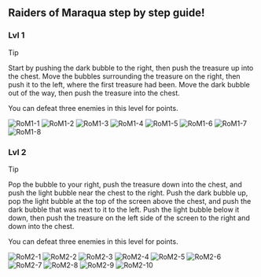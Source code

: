 ## Raiders of Maraqua step by step guide!

### Lvl 1
>[!TIP]
>Start by pushing the dark bubble to the right, then push the treasure up into the chest. Move the bubbles surrounding the treasure on the right, then push it to the left, where the first treasure had been. Move the dark bubble out of the way, then push the treasure into the chest.
>
>You can defeat three enemies in this level for points.

![RoM1-1](https://github.com/user-attachments/assets/8328fba3-12f2-4fa4-a281-82507b7809c3)
![RoM1-2](https://github.com/user-attachments/assets/525581f7-ff86-4b25-abe0-b47717e9f089)
![RoM1-3](https://github.com/user-attachments/assets/da2ebb57-465b-4e73-85ec-83bc4a01663c)
![RoM1-4](https://github.com/user-attachments/assets/8e0a75f2-7db5-4a90-87b5-8e3f8352091e)
![RoM1-5](https://github.com/user-attachments/assets/babcdf8c-0f0c-4ef1-ac9a-b925fa72ca92)
![RoM1-6](https://github.com/user-attachments/assets/dfd415d4-66f1-4917-8c16-65f1ade86840)
![RoM1-7](https://github.com/user-attachments/assets/c554987b-dd0f-4d94-aa8c-4bd594e29e0a)
![RoM1-8](https://github.com/user-attachments/assets/a8624d5b-a361-4202-8e9b-6594dc722a6a)

### Lvl 2
>[!TIP]
>Pop the bubble to your right, push the treasure down into the chest, and push the light bubble near the chest to the right. Push the dark bubble up, pop the light bubble at the top of the screen above the chest, and push the dark bubble that was next to it to the left. Push the light bubble below it down, then push the treasure on the left side of the screen to the right and down into the chest.
>
>You can defeat three enemies in this level for points.

![RoM2-1](https://github.com/user-attachments/assets/cdbd8e7b-7e81-423d-a6ff-eda55ec68c8c)
![RoM2-2](https://github.com/user-attachments/assets/7eb20b83-5be6-42a2-9b6d-68fbacf70ce8)
![RoM2-3](https://github.com/user-attachments/assets/f28f45e4-9157-43bd-9064-f33b4c5ae877)
![RoM2-4](https://github.com/user-attachments/assets/df267c6e-2047-4b8a-8673-9800867c3d78)
![RoM2-5](https://github.com/user-attachments/assets/7f3cb546-0999-4685-b1e3-a16e548bc084)
![RoM2-6](https://github.com/user-attachments/assets/fc4b2e55-4b93-4516-8c9f-ab64cd90cf87)
![RoM2-7](https://github.com/user-attachments/assets/d50809d9-09ca-46d2-a135-40c275b913e9)
![RoM2-8](https://github.com/user-attachments/assets/959ddf40-32b1-4c56-857d-01364dbe3305)
![RoM2-9](https://github.com/user-attachments/assets/4d23f071-a914-4537-8416-17cac97fdefc)
![RoM2-10](https://github.com/user-attachments/assets/6257bd3f-82cb-44cc-b95d-7a88983244ec)
